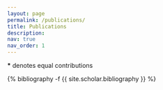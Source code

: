```yaml
---
layout: page
permalink: /publications/
title: Publications
description: 
nav: true
nav_order: 1
---
```

<!-- _pages/publications.md -->
<div class="publications">

<strong>*</strong> denotes equal contributions

{% bibliography -f {{ site.scholar.bibliography }} %}

</div>
